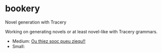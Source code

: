 # bookery
Novel generation with Tracery

Working on generating novels or at least novel-like with Tracery grammars. 

 - Medium: <a href="https://github.com/zachwhalen/bookery/blob/master/medium.json">Ou thiez sooc pueu ziequ!!</a>
 - Small: 
 
